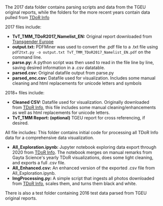 The 2017 data folder contains parsing scripts and data from the TGEU original reports, while the folders for the more recent years contain data pulled from [TDoR Info](https://tdor.translivesmatter.info/)

2017 files include:
* **TvT_TMM_TDoR2017_Namelist_EN:** Original report downloaded from [Transgender Europe](http://transrespect.org/en/trans-murder-monitoring/tmm-resources/)
* **output.txt:** PDFMiner was used to convert the .pdf file to a .txt file using ```pdf2txt.py -o output.txt TvT_TMM_TDoR2017_Namelist_EN.pdf``` on the command line.
* **parse.py:** A python script was then used to read in the file line by line, saving desired information in a .csv datatable. 
* **parsed.csv:** Original datafile output from parse.py
* **parsed_enc.csv:** Datafile used for visualization. Includes some manual cleaning and html replacements for unicode letters and symbols

2018+ files include:
* **Cleaned CSV:** Datafile used for visualization. Originally downloaded from [TDoR Info](https://tdor.translivesmatter.info/), this file includes some manual cleaning/enhancements as well as html replacements for unicode letters.
* **TvT_TMM Report: (optional)** TGEU report for cross referencing, if desired.

All file includes:
This folder contains initial code for processing all TDoR Info data for a comprehensive data visualization.
* **All_Exploration.ipynb:** Jupyter notebook exploring data export through 2020 from [TDoR Info](https://tdor.translivesmatter.info/). The notebook merges on manual remarks from Gayta Science's yearly TDoR visualizations, does some light cleaning, and exports a full .csv file.
* **All_Enhanced.csv:** An enhanced version of the exported .csv file from All_Exploration.ipynb.
* **ImgProcessing.py:** A simple script that ingests all photos downloaded from [TDoR Info](https://tdor.translivesmatter.info/), scales them, and turns them black and white. 

There is also a test folder containing 2016 test data parsed from TGEU original reports. 
